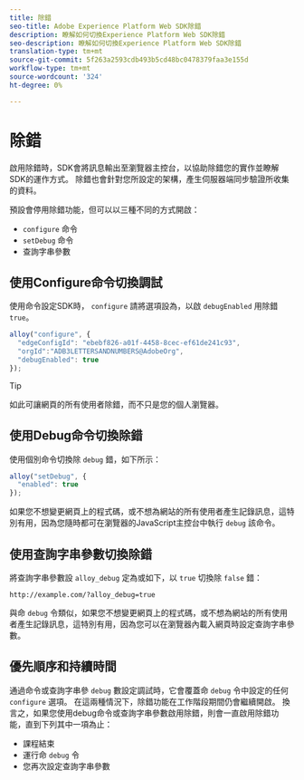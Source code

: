 ```yaml
---
title: 除錯
seo-title: Adobe Experience Platform Web SDK除錯
description: 瞭解如何切換Experience Platform Web SDK除錯
seo-description: 瞭解如何切換Experience Platform Web SDK除錯
translation-type: tm+mt
source-git-commit: 5f263a2593cdb493b5cd48bc0478379faa3e155d
workflow-type: tm+mt
source-wordcount: '324'
ht-degree: 0%

---
```



# 除錯

啟用除錯時，SDK會將訊息輸出至瀏覽器主控台，以協助除錯您的實作並瞭解SDK的運作方式。 除錯也會針對您所設定的架構，產生伺服器端同步驗證所收集的資料。

預設會停用除錯功能，但可以以三種不同的方式開啟：

* `configure` 命令
* `setDebug` 命令
* 查詢字串參數

## 使用Configure命令切換調試

使用命令設定SDK時， `configure` 請將選項設為，以啟 `debugEnabled` 用除錯 `true`。

```javascript
alloy("configure", {
  "edgeConfigId": "ebebf826-a01f-4458-8cec-ef61de241c93",
  "orgId":"ADB3LETTERSANDNUMBERS@AdobeOrg",
  "debugEnabled": true
});
```

>[!TIP]
>
>如此可讓網頁的所有使用者除錯，而不只是您的個人瀏覽器。

## 使用Debug命令切換除錯

使用個別命令切換除 `debug` 錯，如下所示：

```javascript
alloy("setDebug", {
  "enabled": true
});
```

如果您不想變更網頁上的程式碼，或不想為網站的所有使用者產生記錄訊息，這特別有用，因為您隨時都可在瀏覽器的JavaScript主控台中執行 `debug` 該命令。

## 使用查詢字串參數切換除錯

將查詢字串參數設 `alloy_debug` 定為或如下，以 `true` 切換除 `false` 錯：

```HTTP
http://example.com/?alloy_debug=true
```

與命 `debug` 令類似，如果您不想變更網頁上的程式碼，或不想為網站的所有使用者產生記錄訊息，這特別有用，因為您可以在瀏覽器內載入網頁時設定查詢字串參數。

## 優先順序和持續時間

通過命令或查詢字串參 `debug` 數設定調試時，它會覆蓋命 `debug` 令中設定的任何 `configure` 選項。 在這兩種情況下，除錯功能在工作階段期間仍會繼續開啟。 換言之，如果您使用debug命令或查詢字串參數啟用除錯，則會一直啟用除錯功能，直到下列其中一項為止：

* 課程結束
* 運行命 `debug` 令
* 您再次設定查詢字串參數
